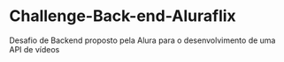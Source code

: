 # Challenge-Back-end-Aluraflix
Desafio de Backend proposto pela Alura para o desenvolvimento de uma API de vídeos
